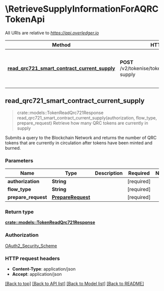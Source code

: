 # \RetrieveSupplyInformationForAQRCTokenApi

All URIs are relative to *https://api.overledger.io*

Method | HTTP request | Description
------------- | ------------- | -------------
[**read_qrc721_smart_contract_current_supply**](RetrieveSupplyInformationForAQRCTokenApi.md#read_qrc721_smart_contract_current_supply) | **POST** /v2/tokenise/tokens/{flowType}/current-supply | Retrieve how many QRC tokens are currently in supply



## read_qrc721_smart_contract_current_supply

> crate::models::TokenReadQrc721Response read_qrc721_smart_contract_current_supply(authorization, flow_type, prepare_request)
Retrieve how many QRC tokens are currently in supply

Submits a query to the Blockchain Network and returns the number of QRC tokens that are currently in circulation after tokens have been minted and burned.

### Parameters


Name | Type | Description  | Required | Notes
------------- | ------------- | ------------- | ------------- | -------------
**authorization** | **String** |  | [required] |
**flow_type** | **String** |  | [required] |
**prepare_request** | [**PrepareRequest**](PrepareRequest.md) |  | [required] |

### Return type

[**crate::models::TokenReadQrc721Response**](TokenReadQRC721Response.md)

### Authorization

[OAuth2_Security_Scheme](../README.md#OAuth2_Security_Scheme)

### HTTP request headers

- **Content-Type**: application/json
- **Accept**: application/json

[[Back to top]](#) [[Back to API list]](../README.md#documentation-for-api-endpoints) [[Back to Model list]](../README.md#documentation-for-models) [[Back to README]](../README.md)

